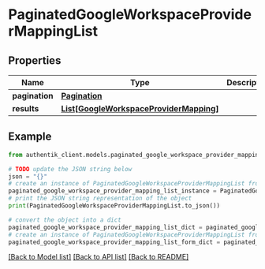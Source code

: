 # PaginatedGoogleWorkspaceProviderMappingList


## Properties

Name | Type | Description | Notes
------------ | ------------- | ------------- | -------------
**pagination** | [**Pagination**](Pagination.md) |  | 
**results** | [**List[GoogleWorkspaceProviderMapping]**](GoogleWorkspaceProviderMapping.md) |  | 

## Example

```python
from authentik_client.models.paginated_google_workspace_provider_mapping_list import PaginatedGoogleWorkspaceProviderMappingList

# TODO update the JSON string below
json = "{}"
# create an instance of PaginatedGoogleWorkspaceProviderMappingList from a JSON string
paginated_google_workspace_provider_mapping_list_instance = PaginatedGoogleWorkspaceProviderMappingList.from_json(json)
# print the JSON string representation of the object
print(PaginatedGoogleWorkspaceProviderMappingList.to_json())

# convert the object into a dict
paginated_google_workspace_provider_mapping_list_dict = paginated_google_workspace_provider_mapping_list_instance.to_dict()
# create an instance of PaginatedGoogleWorkspaceProviderMappingList from a dict
paginated_google_workspace_provider_mapping_list_form_dict = paginated_google_workspace_provider_mapping_list.from_dict(paginated_google_workspace_provider_mapping_list_dict)
```
[[Back to Model list]](../README.md#documentation-for-models) [[Back to API list]](../README.md#documentation-for-api-endpoints) [[Back to README]](../README.md)



